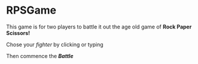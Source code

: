 # RPSGame

This game is for two players to battle it out the age old game of **Rock Paper Scissors!**

Chose your *fighter* by clicking or typing 

Then commence the ***Battle***